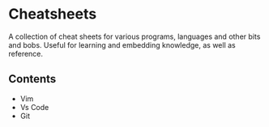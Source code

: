 # Cheatsheets
A collection of cheat sheets for various programs, languages and other bits and bobs. Useful for learning and embedding knowledge, as well as reference.

## Contents
* Vim
* Vs Code
* Git